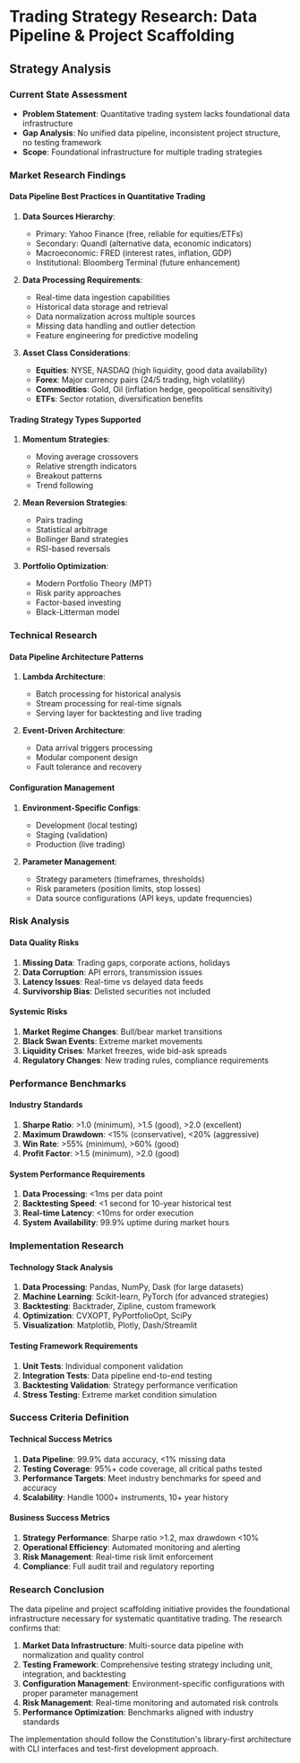 # Trading Strategy Research: Data Pipeline & Project Scaffolding

## Strategy Analysis

### Current State Assessment
- **Problem Statement**: Quantitative trading system lacks foundational data infrastructure
- **Gap Analysis**: No unified data pipeline, inconsistent project structure, no testing framework
- **Scope**: Foundational infrastructure for multiple trading strategies

### Market Research Findings

#### Data Pipeline Best Practices in Quantitative Trading
1. **Data Sources Hierarchy**:
   - Primary: Yahoo Finance (free, reliable for equities/ETFs)
   - Secondary: Quandl (alternative data, economic indicators)
   - Macroeconomic: FRED (interest rates, inflation, GDP)
   - Institutional: Bloomberg Terminal (future enhancement)

2. **Data Processing Requirements**:
   - Real-time data ingestion capabilities
   - Historical data storage and retrieval
   - Data normalization across multiple sources
   - Missing data handling and outlier detection
   - Feature engineering for predictive modeling

3. **Asset Class Considerations**:
   - **Equities**: NYSE, NASDAQ (high liquidity, good data availability)
   - **Forex**: Major currency pairs (24/5 trading, high volatility)
   - **Commodities**: Gold, Oil (inflation hedge, geopolitical sensitivity)
   - **ETFs**: Sector rotation, diversification benefits

#### Trading Strategy Types Supported
1. **Momentum Strategies**:
   - Moving average crossovers
   - Relative strength indicators
   - Breakout patterns
   - Trend following

2. **Mean Reversion Strategies**:
   - Pairs trading
   - Statistical arbitrage
   - Bollinger Band strategies
   - RSI-based reversals

3. **Portfolio Optimization**:
   - Modern Portfolio Theory (MPT)
   - Risk parity approaches
   - Factor-based investing
   - Black-Litterman model

### Technical Research

#### Data Pipeline Architecture Patterns
1. **Lambda Architecture**:
   - Batch processing for historical analysis
   - Stream processing for real-time signals
   - Serving layer for backtesting and live trading

2. **Event-Driven Architecture**:
   - Data arrival triggers processing
   - Modular component design
   - Fault tolerance and recovery

#### Configuration Management
1. **Environment-Specific Configs**:
   - Development (local testing)
   - Staging (validation)
   - Production (live trading)

2. **Parameter Management**:
   - Strategy parameters (timeframes, thresholds)
   - Risk parameters (position limits, stop losses)
   - Data source configurations (API keys, update frequencies)

### Risk Analysis

#### Data Quality Risks
1. **Missing Data**: Trading gaps, corporate actions, holidays
2. **Data Corruption**: API errors, transmission issues
3. **Latency Issues**: Real-time vs delayed data feeds
4. **Survivorship Bias**: Delisted securities not included

#### Systemic Risks
1. **Market Regime Changes**: Bull/bear market transitions
2. **Black Swan Events**: Extreme market movements
3. **Liquidity Crises**: Market freezes, wide bid-ask spreads
4. **Regulatory Changes**: New trading rules, compliance requirements

### Performance Benchmarks

#### Industry Standards
1. **Sharpe Ratio**: >1.0 (minimum), >1.5 (good), >2.0 (excellent)
2. **Maximum Drawdown**: <15% (conservative), <20% (aggressive)
3. **Win Rate**: >55% (minimum), >60% (good)
4. **Profit Factor**: >1.5 (minimum), >2.0 (good)

#### System Performance Requirements
1. **Data Processing**: <1ms per data point
2. **Backtesting Speed**: <1 second for 10-year historical test
3. **Real-time Latency**: <10ms for order execution
4. **System Availability**: 99.9% uptime during market hours

### Implementation Research

#### Technology Stack Analysis
1. **Data Processing**: Pandas, NumPy, Dask (for large datasets)
2. **Machine Learning**: Scikit-learn, PyTorch (for advanced strategies)
3. **Backtesting**: Backtrader, Zipline, custom framework
4. **Optimization**: CVXOPT, PyPortfolioOpt, SciPy
5. **Visualization**: Matplotlib, Plotly, Dash/Streamlit

#### Testing Framework Requirements
1. **Unit Tests**: Individual component validation
2. **Integration Tests**: Data pipeline end-to-end testing
3. **Backtesting Validation**: Strategy performance verification
4. **Stress Testing**: Extreme market condition simulation

### Success Criteria Definition

#### Technical Success Metrics
1. **Data Pipeline**: 99.9% data accuracy, <1% missing data
2. **Testing Coverage**: 95%+ code coverage, all critical paths tested
3. **Performance Targets**: Meet industry benchmarks for speed and accuracy
4. **Scalability**: Handle 1000+ instruments, 10+ year history

#### Business Success Metrics
1. **Strategy Performance**: Sharpe ratio >1.2, max drawdown <10%
2. **Operational Efficiency**: Automated monitoring and alerting
3. **Risk Management**: Real-time risk limit enforcement
4. **Compliance**: Full audit trail and regulatory reporting

### Research Conclusion

The data pipeline and project scaffolding initiative provides the foundational infrastructure necessary for systematic quantitative trading. The research confirms that:

1. **Market Data Infrastructure**: Multi-source data pipeline with normalization and quality control
2. **Testing Framework**: Comprehensive testing strategy including unit, integration, and backtesting
3. **Configuration Management**: Environment-specific configurations with proper parameter management
4. **Risk Management**: Real-time monitoring and automated risk controls
5. **Performance Optimization**: Benchmarks aligned with industry standards

The implementation should follow the Constitution's library-first architecture with CLI interfaces and test-first development approach.